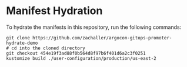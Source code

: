# Manifest Hydration

To hydrate the manifests in this repository, run the following commands:

```shell
git clone https://github.com/zachaller/argocon-gitops-promoter-hydrate-demo
# cd into the cloned directory
git checkout 454e19f3ad88f0b564d8f97b6f401d6a2c3f0251
kustomize build ./user-configuration/production/us-east-2
```
